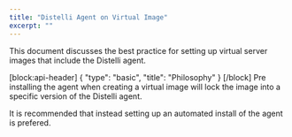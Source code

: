```yaml
---
title: "Distelli Agent on Virtual Image"
excerpt: ""
---
```

This document discusses the best practice for setting up virtual server images that include the Distelli agent.


[block:api-header]
{
  "type": "basic",
  "title": "Philosophy"
}
[/block]
Pre installing the agent when creating a virtual image will lock the image into a specific version of the Distelli agent.

It is recommended that instead setting up an automated install of the agent is prefered.
